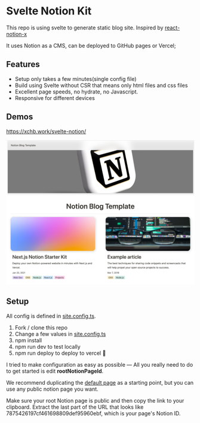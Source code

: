 # Svelte Notion Kit

This repo is using svelte to generate static blog site. Inspired by [react-notion-x](https://github.com/NotionX/react-notion-x)

It uses Notion as a CMS, can be deployed to GitHub pages or Vercel;

## Features
- Setup only takes a few minutes(single config file)
- Build using Svelte without CSR that means only html files and css files
- Excellent page speeds, no hydrate, no Javascript.
- Responsive for different devices

## Demos
https://xchb.work/svelte-notion/

![](2023-04-13-20-09-36.png)
## Setup
All config is defined in [site.config.ts](https://github.com/tiodot/svelte-notion/blob/main/src/site.config.ts).

1. Fork / clone this repo
2. Change a few values in [site.config.ts](https://github.com/tiodot/svelte-notion/blob/main/src/site.config.ts)
3. npm install
4. npm run dev to test locally
5. npm run deploy to deploy to vercel 💪

I tried to make configuration as easy as possible — All you really need to do to get started is edit **rootNotionPageId**.

We recommend duplicating the [default page](https://tiodot.notion.site/5e19b09eec9e43c5b4c23031d41fea81) as a starting point, but you can use any public notion page you want.

Make sure your root Notion page is public and then copy the link to your clipboard. Extract the last part of the URL that looks like 7875426197cf461698809def95960ebf, which is your page's Notion ID.
